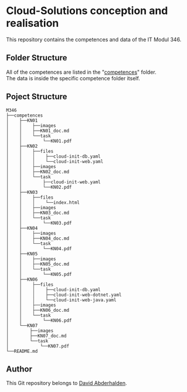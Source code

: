 # Cloud-Solutions conception and realisation
This repository contains the competences and data of the IT Modul 346.

## Folder Structure
All of the competences are listed in the "[competences](/competences/)" folder.<br>
The data is inside the specific competence folder itself.<br>

## Poject Structure

```
M346
├──competences
│    ├──KN01
│    │    ├──images
│    │    ├──KN01_doc.md
│    │    └──task
│    │        └──KN01.pdf
│    ├──KN02
│    │    ├──files
│    │    │    ├──cloud-init-db.yaml
│    │    │    └──cloud-init-web.yaml
│    │    ├──images
│    │    ├──KN02_doc.md
│    │    └──task
│    │        ├──cloud-init-web.yaml
│    │        └──KN02.pdf
│    ├──KN03
│    │    ├──files
│    │    │    └──index.html
│    │    ├──images
│    │    ├──KN03_doc.md
│    │    └──task
│    │        └──KN03.pdf
│    ├──KN04
│    │    ├──images
│    │    ├──KN04_doc.md
│    │    └──task
│    │        └──KN04.pdf
│    ├──KN05
│    │    ├──images
│    │    ├──KN05_doc.md
│    │    └──task
│    │        └──KN05.pdf
│    ├──KN06
│    │    ├──files
│    │    │    ├──cloud-init-db.yaml
│    │    │    ├──cloud-init-web-dotnet.yaml
│    │    │    └──cloud-init-web-java.yaml
│    │    ├──images
│    │    ├──KN06_doc.md
│    │    └──task
│    │        └──KN06.pdf
│    └──KN07
│        ├──images
│        ├──KN07_doc.md
│        └──task
│            └──KN07.pdf
└──README.md
```
## Author
This Git repository belongs to [David Abderhalden](https://www.david-abderhalden.ch/).